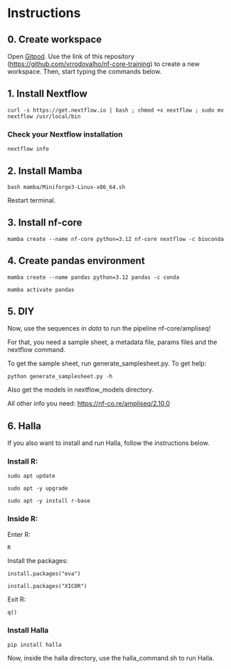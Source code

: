 # Instructions

## 0. Create workspace

Open [Gitpod](https://gitpod.io). Use the link of this repository (https://github.com/vrrodovalho/nf-core-training) to create a new workspace.
Then, start typing the commands below.


## 1. Install Nextflow

`
curl -s https://get.nextflow.io | bash ; chmod +x nextflow ; sudo mv nextflow /usr/local/bin
`

### Check your Nextflow installation

`
nextflow info
`

## 2. Install Mamba 

`
bash mamba/Miniforge3-Linux-x86_64.sh
`

Restart terminal.

## 3. Install nf-core

`
mamba create --name nf-core python=3.12 nf-core nextflow -c bioconda
`

## 4. Create pandas environment  

`
mamba create --name pandas python=3.12 pandas -c conda
`

`
mamba activate pandas
`


## 5. DIY

Now, use the sequences in *data* to run the pipeline nf-core/ampliseq!

For that, you need a sample sheet, a metadata file, params files and the nextflow command.

To get the sample sheet, run generate_samplesheet.py. To get help:

`
python generate_samplesheet.py -h
`

Also get the models in nextflow_models directory.

All other info you need: https://nf-co.re/ampliseq/2.10.0

## 6. Halla

If you also want to install and run Halla, follow the instructions below.


### Install R:

`
sudo apt update
`

`
sudo apt -y upgrade
`

`
sudo apt -y install r-base
`

### Inside R:


Enter R:

`
R
`

Install the packages:

`
install.packages("eva")
`

`
install.packages("XICOR")
`

Exit R:

`
q()
`

### Install Halla

`
pip install halla 
`

Now, inside the halla directory, use the halla_command.sh to run Halla.
